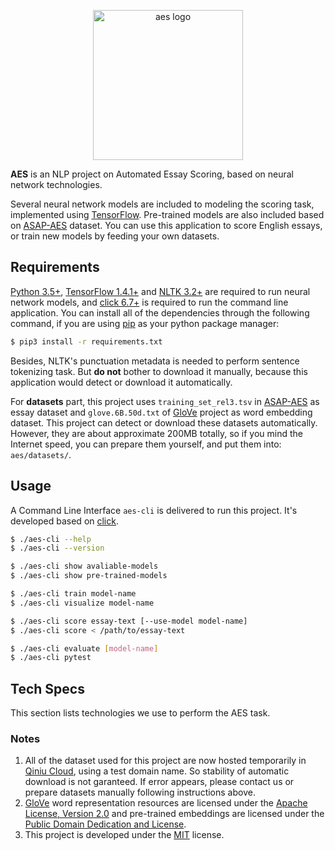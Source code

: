 <p align="center"><img src="http://p2u3jfd2o.bkt.clouddn.com/images/logo.png" width="240" alt="aes logo"></p>

**AES** is an NLP project on Automated Essay Scoring, based on neural network technologies.

<!-- **Authors**: Quincy Liang (mblquincy@outlook.com) and Jiancong Gao (TODO: email) -->

Several neural network models are included to modeling the scoring task, implemented using [TensorFlow](https://tensorflow.org). Pre-trained models are also included based on [ASAP-AES](https://www.kaggle.com/c/asap-aes/) dataset. You can use this application to score English essays, or train new models by feeding your own datasets.

## Requirements

[Python 3.5+](https://python.org), [TensorFlow 1.4.1+](https://tensorflow.org) and [NLTK 3.2+](http://www.nltk.org) are required to run neural network models, and [click 6.7+](http://click.pocoo.org/6/) is required to run the command line application. You can install all of the dependencies through the following command, if you are using [pip](https://pip.pypa.io/) as your python package manager:
```bash
$ pip3 install -r requirements.txt
```

Besides, NLTK's punctuation metadata is needed to perform sentence tokenizing task. But **do not** bother to download it manually, because this application would detect or download it automatically.

For **datasets** part, this project uses `training_set_rel3.tsv` in [ASAP-AES](https://www.kaggle.com/c/asap-aes/) as essay dataset and `glove.6B.50d.txt` of [GloVe](https://github.com/stanfordnlp/GloVe) project as word embedding dataset. This project can detect or download these datasets automatically. However, they are about approximate 200MB totally, so if you mind the Internet speed, you can prepare them yourself, and put them into: `aes/datasets/`.

## Usage

A Command Line Interface `aes-cli` is delivered to run this project. It's developed based on [click](http://click.pocoo.org/6/).

```bash
$ ./aes-cli --help
$ ./aes-cli --version

$ ./aes-cli show avaliable-models
$ ./aes-cli show pre-trained-models

$ ./aes-cli train model-name
$ ./aes-cli visualize model-name

$ ./aes-cli score essay-text [--use-model model-name]
$ ./aes-cli score < /path/to/essay-text

$ ./aes-cli evaluate [model-name]
$ ./aes-cli pytest
```

## Tech Specs

This section lists technologies we use to perform the AES task.


### Notes

1. All of the dataset used for this project are now hosted temporarily in [Qiniu Cloud](https://qiniu.com), using a test domain name. So stability of automatic download is not garanteed. If error appears, please contact us or prepare datasets manually following instructions above.
2. [GloVe](https://github.com/stanfordnlp/GloVe) word representation resources are licensed under the [Apache License, Version 2.0](https://www.apache.org/licenses/LICENSE-2.0) and pre-trained embeddings are licensed under the [Public Domain Dedication and License](https://opendatacommons.org/licenses/pddl/).
3. This project is developed under the [MIT](https://mit-license.org) license.
